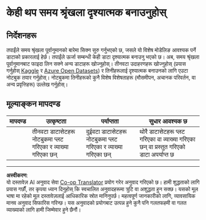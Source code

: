 <!--
CO_OP_TRANSLATOR_METADATA:
{
  "original_hash": "d1781b0b92568ea1d119d0a198b576b4",
  "translation_date": "2025-08-29T17:04:57+00:00",
  "source_file": "7-TimeSeries/1-Introduction/assignment.md",
  "language_code": "ne"
}
-->
# केही थप समय श्रृंखला दृश्यात्मक बनाउनुहोस्

## निर्देशनहरू

तपाईंले समय श्रृंखला पूर्वानुमानको बारेमा सिक्न सुरु गर्नुभएको छ, जसले यो विशेष मोडेलिङ आवश्यक पर्ने डाटाको प्रकारलाई हेर्छ। तपाईंले ऊर्जा सम्बन्धी केही डाटा दृश्यात्मक बनाउनु भएको छ। अब, समय श्रृंखला पूर्वानुमानबाट फाइदा लिन सक्ने अन्य डाटाहरू खोज्नुहोस्। तीनवटा उदाहरणहरू खोज्नुहोस् (प्रयास गर्नुहोस् [Kaggle](https://kaggle.com) र [Azure Open Datasets](https://azure.microsoft.com/en-us/services/open-datasets/catalog/?WT.mc_id=academic-77952-leestott)) र तिनीहरूलाई दृश्यात्मक बनाउनको लागि एउटा नोटबुक तयार गर्नुहोस्। नोटबुकमा तिनीहरूको कुनै विशेष विशेषताहरू (मौसमीपन, अचानक परिवर्तन, वा अन्य प्रवृत्तिहरू) उल्लेख गर्नुहोस्।

## मूल्याङ्कन मापदण्ड

| मापदण्ड | उत्कृष्टता                                              | पर्याप्तता                                           | सुधार आवश्यक छ                                                                         |
| -------- | ------------------------------------------------------ | ---------------------------------------------------- | ------------------------------------------------------------------------------------- |
|          | तीनवटा डाटासेटहरू नोटबुकमा प्लट गरिएका र व्याख्या गरिएका छन् | दुईवटा डाटासेटहरू नोटबुकमा प्लट गरिएका र व्याख्या गरिएका छन् | थोरै डाटासेटहरू प्लट गरिएका वा व्याख्या गरिएका छन् वा प्रस्तुत गरिएको डाटा अपर्याप्त छ |

---

**अस्वीकरण**:  
यो दस्तावेज़ AI अनुवाद सेवा [Co-op Translator](https://github.com/Azure/co-op-translator) प्रयोग गरेर अनुवाद गरिएको छ। हामी शुद्धताको लागि प्रयास गर्छौं, तर कृपया ध्यान दिनुहोस् कि स्वचालित अनुवादहरूमा त्रुटि वा अशुद्धता हुन सक्छ। यसको मूल भाषा मा रहेको मूल दस्तावेज़लाई आधिकारिक स्रोत मानिनुपर्छ। महत्वपूर्ण जानकारीको लागि, व्यावसायिक मानव अनुवाद सिफारिस गरिन्छ। यस अनुवादको प्रयोगबाट उत्पन्न हुने कुनै पनि गलतफहमी वा गलत व्याख्याको लागि हामी जिम्मेवार हुने छैनौं।